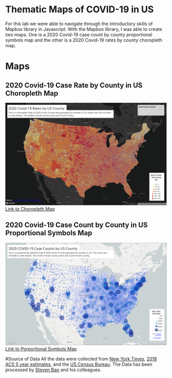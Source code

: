# Thematic Maps of COVID-19 in US
For this lab we were able to navigate through the introductory skills of Mapbox library in Javascript. With the Mapbox library, I was able to create two maps. One is a 2020 Covid-19 case count by county proportional symbols map and the other is a 2020 Covid-19 rates by county choropleth map.

# Maps
## 2020 Covid-19 Case Rate by County in US Choropleth Map
![choropleth Map of 2020 Covid-19 Case Rates by County in US](img/map1.png)
[Link to Choropleth Map](map1.html)

## 2020 Covid-19 Case Count by County in US Proportional Symbols Map
![2020 Covid-19 Case Count by County in US](img/map2.png)
[Link to Porportional Symbols Map](map2.html)

#Source of Data
All the data were collected from [New York Times](https://github.com/nytimes/covid-19-data/blob/43d32dde2f87bd4dafbb7d23f5d9e878124018b8/live/us-counties.csv), [2018 ACS 5 year estimates](https://data.census.gov/cedsci/table?g=0100000US.050000&d=ACS%205-Year%20Estimates%20Data%20Profiles&tid=ACSDP5Y2018.DP05&hidePreview=true), and the [US Census Bureau](https://www.census.gov/geographies/mapping-files/time-series/geo/carto-boundary-file.html). The Data has been processed by
[Steven Bao](https://github.com/jakobzhao) and his colleagues.